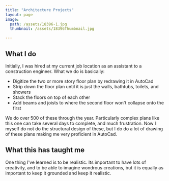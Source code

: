 ```yaml
---
title: "Architecture Projects"
layout: page
image:
  path: /assets/18396-1.jpg
  thumbnail: /assets/18396Thumbnail.jpg

---
```

## What I do
Initially, I was hired at my current job location as an assistant to a construction engineer. What we do is basically:
* Digitize the two or more story floor plan by redrawing it in AutoCad
* Strip down the floor plan until it is just the walls, bathtubs, toilets, and showers
* Stack the floors on top of each other
* Add beams and joists to where the second floor won't collapse onto the first  

We do over 500 of these through the year. Particularly complex plans like this one can take several days to complete, and much frustration. Now I myself do not do the structural design of these, but I do do a lot of drawing of these plans making me very proficient in AutoCad.

## What this has taught me
One thing I've learned is to be realistic. Its important to have lots of creativity, and to be able to imagine wondrous creations, but it is equally as important to keep it grounded and keep it realistic. 

